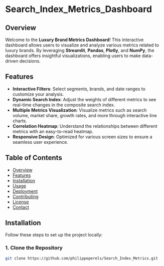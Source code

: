 # Search_Index_Metrics_Dashboard

## Overview

Welcome to the **Luxury Brand Metrics Dashboard**! This interactive dashboard allows users to visualize and analyze various metrics related to luxury brands. By leveraging **Streamlit**, **Pandas**, **Plotly**, and **NumPy**, the dashboard offers insightful visualizations, enabling users to make data-driven decisions.

## Features

- **Interactive Filters**: Select segments, brands, and date ranges to customize your analysis.
- **Dynamic Search Index**: Adjust the weights of different metrics to see real-time changes in the composite search index.
- **Multiple Metrics Visualization**: Visualize metrics such as search volume, market share, growth rates, and more through interactive line charts.
- **Correlation Heatmap**: Understand the relationships between different metrics with an easy-to-read heatmap.
- **Responsive Design**: Optimized for various screen sizes to ensure a seamless user experience.

## Table of Contents

- [Overview](#overview)
- [Features](#features)
- [Installation](#installation)
- [Usage](#usage)
- [Deployment](#deployment)
- [Contributing](#contributing)
- [License](#license)
- [Contact](#contact)

## Installation

Follow these steps to set up the project locally:

### 1. Clone the Repository

```bash
git clone https://github.com/philippeperels/Search_Index_Metrics.git
